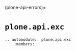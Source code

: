 (plone-api-errors)=

# `plone.api.exc`

```{eval-rst}
.. automodule:: plone.api.exc
    :members:
```
